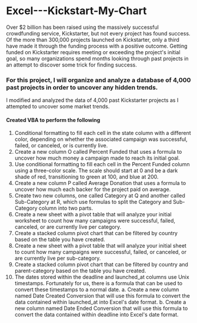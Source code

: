 # Excel---Kickstart-My-Chart
Over $2 billion has been raised using the massively successful crowdfunding service, Kickstarter, but not every project has found success. Of the more than 300,000 projects launched on Kickstarter, only a third have made it through the funding process with a positive outcome. Getting funded on Kickstarter requires meeting or exceeding the project's initial goal, so many organizations spend months looking through past projects in an attempt to discover some trick for finding success. 

### For this project, I will organize and analyze a database of 4,000 past projects in order to uncover any hidden trends.

I modified and analyzed the data of 4,000 past Kickstarter projects as I attempted to uncover some market trends.
#### Created VBA to perform the following
1. Conditional formatting to fill each cell in the state column with a different color, depending on whether the associated campaign was successful, failed, or canceled, or is currently live.
2. Create a new column O called Percent Funded that uses a formula to uncover how much money a campaign made to reach its initial goal.
3. Use conditional formatting to fill each cell in the Percent Funded column using a three-color scale. The scale should start at 0 and be a dark shade of red, transitioning to green at 100, and blue at 200.
4. Create a new column P called Average Donation that uses a formula to uncover how much each backer for the project paid on average.
5. Create two new columns, one called Category at Q and another called Sub-Category at R, which use formulas to split the Category and Sub-Category column into two parts.
6. Create a new sheet with a pivot table that will analyze your initial worksheet to count how many campaigns were successful, failed, canceled, or are currently live per category.
7. Create a stacked column pivot chart that can be filtered by country based on the table you have created.
8. Create a new sheet with a pivot table that will analyze your initial sheet to count how many campaigns were successful, failed, or canceled, or are currently live per sub-category.
9. Create a stacked column pivot chart that can be filtered by country and parent-category based on the table you have created.
10. The dates stored within the deadline and launched_at columns use Unix timestamps. Fortunately for us, there is a formula that can be used to convert these timestamps to a normal date.
  a. Create a new column named Date Created Conversion that will use this formula to convert the data contained within launched_at into Excel's date format.
  b. Create a new column named Date Ended Conversion that will use this formula to convert the data contained within deadline into Excel's date format.
